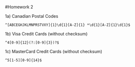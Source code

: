#Homework 2

1a) Canadian Postal Codes
```
^[ABCEGHJKLMNPRSTVXY]{1}\d{1}[A-Z]{1} *\d{1}[A-Z]{1}\d{1}$
```

1b) Visa Credit Cards (without checksum)
```
^4[0-9]{12}(?:[0-9]{3})?$
```

1c) MasterCard Credit Cards (without checksum)
```
^5[1-5][0-9]{14}$ 
```
